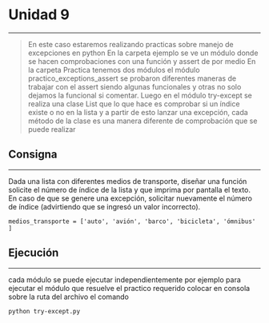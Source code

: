 # Unidad 9
----
>En este caso estaremos realizando practicas sobre manejo de excepciones en python
>En la carpeta ejemplo se ve un módulo donde se hacen comprobaciones con una función y assert de por medio
>En la carpeta Practica tenemos dos módulos el módulo practico_exceptions_assert se probaron diferentes maneras de trabajar con el assert siendo algunas funcionales y otras no solo dejamos la funcional si comentar.
>Luego en el módulo try-except se realiza una clase List que lo que hace es comprobar si un índice existe o no en la lista y a partir de esto lanzar una excepción, cada método de la clase es una manera diferente de comprobación que se puede realizar

## Consigna
---
Dada una lista con diferentes medios de transporte, diseñar una
función solicite el número de índice de la lista y que imprima por
pantalla el texto. En caso de que se genere una excepción, solicitar
nuevamente el número de índice (advirtiendo que se ingresó un valor
incorrecto).
~~~
medios_transporte = ['auto', 'avión', 'barco', 'bicicleta', 'ómnibus' ]
~~~

## Ejecución 
----
cada módulo se puede ejecutar independientemente por ejemplo para ejecutar el módulo que resuelve el practico requerido colocar en consola sobre la ruta del archivo el comando
~~~
python try-except.py
~~~